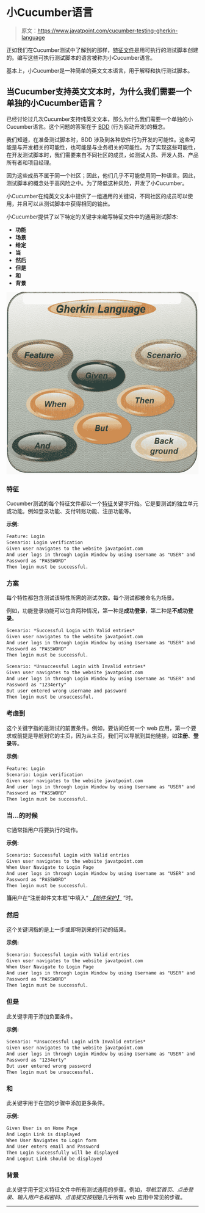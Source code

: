 # 小Cucumber语言

> 原文：<https://www.javatpoint.com/cucumber-testing-gherkin-language>

正如我们在Cucumber测试中了解到的那样，[特征文件](feature-file-in-cucumber-testing)是用可执行的测试脚本创建的。编写这些可执行测试脚本的语言被称为小Cucumber语言。

基本上，小Cucumber是一种简单的英文文本语言，用于解释和执行测试脚本。

## 当Cucumber支持英文文本时，为什么我们需要一个单独的小Cucumber语言？

已经讨论过几次Cucumber支持纯英文文本，那么为什么我们需要一个单独的小Cucumber语言。这个问题的答案在于 [BDD](cucumber-behavior-driven-development) (行为驱动开发)的概念。

我们知道，在准备测试脚本时，BDD 涉及到各种软件行为开发的可能性。这些可能是与开发相关的可能性，也可能是与业务相关的可能性。为了实现这些可能性，在开发测试脚本时，我们需要来自不同社区的成员，如测试人员、开发人员、产品所有者和项目经理。

因为这些成员不属于同一个社区；因此，他们几乎不可能使用同一种语言。因此，测试脚本的概念处于高风险之中。为了降低这种风险，开发了小Cucumber。

小Cucumber在纯英文文本中提供了一组通用的关键词，不同社区的成员可以使用，并且可以从测试脚本中获得相同的输出。

小Cucumber提供了以下特定的关键字来编写特征文件中的通用测试脚本:

*   **功能**
*   **场景**
*   **给定**
*   **当**
*   **然后**
*   **但是**
*   **和**
*   **背景**

![Gherkin Language](img/93e4cb64c525cbd929ef4b7f0779b214.png)

### 特征

Cucumber测试的每个特征文件都以一个[特征](feature-in-cucumber-testing)关键字开始。它是要测试的独立单元或功能。例如登录功能、支付转账功能、注册功能等。

**示例:**

```
Feature: Login 
Scenario: Login verification
Given user navigates to the website javatpoint.com
And user logs in through Login Window by using Username as "USER" and Password as "PASSWORD"
Then login must be successful.

```

### 方案

每个特性都包含测试该特性所需的测试次数。每个测试都被命名为场景。

例如，功能登录功能可以包含两种情况，第一种是**成功登录**，第二种是**不成功登录**。

```
Scenario: *Successful Login with Valid entries*
Given user navigates to the website javatpoint.com
And user logs in through Login Window by using Username as "USER" and Password as "PASSWORD"
Then login must be successful.

```

```
Scenario: *Unsuccessful Login with Invalid entries*
Given user navigates to the website javatpoint.com
And user logs in through Login Window by using Username as "USER" and Password as "1234erty"
But user entered wrong username and password
Then login must be unsuccessful.

```

### 考虑到

这个关键字指的是测试的前置条件。例如，要访问任何一个 web 应用，第一个要求或前提是导航到它的主页，因为从主页，我们可以导航到其他链接，如**注册**、**登录**等。

**示例:**

```
Feature: Login 
Scenario: Login verification
Given user navigates to the website javatpoint.com
And user logs in through Login Window by using Username as "USER" and Password as "PASSWORD"
Then login must be successful.

```

### 当...的时候

它通常指用户将要执行的动作。

**示例:**

```
Scenario: Successful Login with Valid entries
Given user navigates to the website javatpoint.com
When User Navigate to Login Page 
And user logs in through Login Window by using Username as "USER" and Password as "PASSWORD"
Then login must be successful.

```

**当**用户在“注册邮件文本框”中填入“ *[【邮件保护】](/cdn-cgi/l/email-protection)* ”时。

### 然后

这个关键词指的是上一步或即将到来的行动的结果。

**示例:**

```
Scenario: Successful Login with Valid entries
Given user navigates to the website javatpoint.com
When User Navigate to Login Page 
And user logs in through Login Window by using Username as "USER" and Password as "PASSWORD"
Then login must be successful.

```

### 但是

此关键字用于添加负面条件。

**示例:**

```
Scenario: *Unsuccessful Login with Invalid entries*
Given user navigates to the website javatpoint.com
And user logs in through Login Window by using Username as "USER" and Password as "1234erty"
But user entered wrong password
Then login must be unsuccessful.

```

### 和

此关键字用于在您的步骤中添加更多条件。

**示例:**

```
Given User is on Home Page
And Login Link is displayed
When User Navigates to Login form
And User enters email and Password
Then Login Successfully will be displayed 
And Logout Link should be displayed

```

### 背景

此关键字用于定义特征文件中所有测试通用的步骤。例如，*导航至首页*、*点击登录*、*输入用户名和密码*、*点击提交按钮*是几乎所有 web 应用中常见的步骤。

* * *